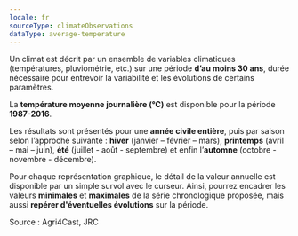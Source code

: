 ```yaml
---
locale: fr
sourceType: climateObservations
dataType: average-temperature
---
```

Un climat est décrit par un ensemble de variables climatiques (températures, pluviométrie, etc.) sur une période **d’au moins 30 ans**, durée nécessaire pour entrevoir la variabilité et les évolutions de certains paramètres.

La **température moyenne journalière (°C)** est disponible pour la période
**1987-2016**.

Les résultats sont présentés pour une **année civile entière**, puis par saison
selon l’approche suivante : **hiver** (janvier – février – mars), **printemps**
(avril – mai – juin), **été** (juillet - août - septembre) et enfin l’**automne**
(octobre - novembre - décembre).

Pour chaque représentation graphique, le détail de la valeur annuelle est disponible par un simple survol avec le curseur. Ainsi, pourrez encadrer les valeurs **minimales** et **maximales** de la série chronologique proposée, mais aussi **repérer d'éventuelles évolutions** sur la période.

Source : Agri4Cast, JRC

